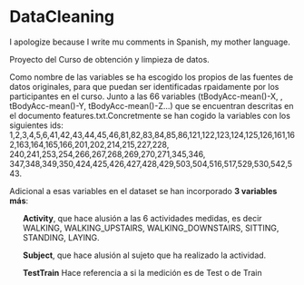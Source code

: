 # DataCleaning
I apologize because I write mu comments in Spanish, my mother language.

Proyecto del Curso de obtención y limpieza de datos.

Como nombre de las variables se ha escogido los propios de las fuentes de datos originales, para que puedan ser identificadas rpaidamente por los participantes en el curso. Junto a las 66 variables (tBodyAcc-mean()-X, , tBodyAcc-mean()-Y, tBodyAcc-mean()-Z...) que se encuentran descritas en el documento features.txt.Concretmente se han cogido la variables con los siguientes ids: 1,2,3,4,5,6,41,42,43,44,45,46,81,82,83,84,85,86,121,122,123,124,125,126,161,162,163,164,165,166,201,202,214,215,227,228, 240,241,253,254,266,267,268,269,270,271,345,346,	347,348,349,350,424,425,426,427,428,429,503,504,516,517,529,530,542,543.

Adicional a esas variables en el dataset se han incorporado <b>3 variables más</b>:

<ul>
<b>Activity</b>, que hace alusión a las 6 actividades medidas, es decir WALKING, WALKING_UPSTAIRS, WALKING_DOWNSTAIRS, SITTING, STANDING, LAYING.

<b>Subject</b>, que hace alusión al sujeto que ha realizado la actividad.

<b>TestTrain</b> Hace referencia a si la medición es de Test o de Train

